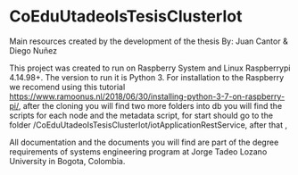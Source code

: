 # CoEduUtadeoIsTesisClusterIot
Main resources created by the development of the thesis By: Juan Cantor &amp; Diego Nuñez 

This project was created to run on Raspberry System and Linux Raspberrypi 4.14.98+.  The version to run it is Python 3.  For installation to the Raspberry we recomend using this tutorial https://www.ramoonus.nl/2018/06/30/installing-python-3-7-on-raspberry-pi/, after the cloning you will find two more folders into db you will find the scripts for each node and the metadata script, for start should go to the folder /CoEduUtadeoIsTesisClusterIot/iotApplicationRestService, after that , 

All documentation and the documents you will find are part of the degree requirements of systems engineering program at Jorge Tadeo Lozano University in Bogota, Colombia.

